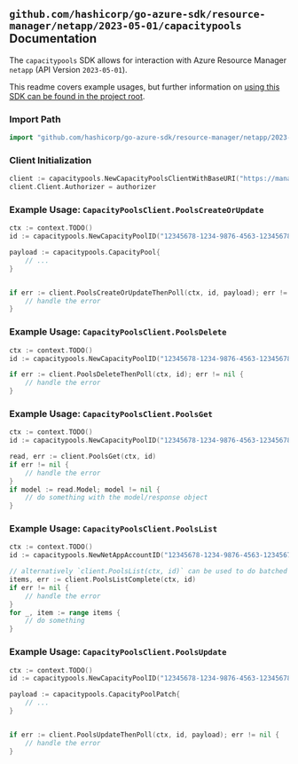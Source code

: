 
## `github.com/hashicorp/go-azure-sdk/resource-manager/netapp/2023-05-01/capacitypools` Documentation

The `capacitypools` SDK allows for interaction with Azure Resource Manager `netapp` (API Version `2023-05-01`).

This readme covers example usages, but further information on [using this SDK can be found in the project root](https://github.com/hashicorp/go-azure-sdk/tree/main/docs).

### Import Path

```go
import "github.com/hashicorp/go-azure-sdk/resource-manager/netapp/2023-05-01/capacitypools"
```


### Client Initialization

```go
client := capacitypools.NewCapacityPoolsClientWithBaseURI("https://management.azure.com")
client.Client.Authorizer = authorizer
```


### Example Usage: `CapacityPoolsClient.PoolsCreateOrUpdate`

```go
ctx := context.TODO()
id := capacitypools.NewCapacityPoolID("12345678-1234-9876-4563-123456789012", "example-resource-group", "netAppAccountValue", "capacityPoolValue")

payload := capacitypools.CapacityPool{
	// ...
}


if err := client.PoolsCreateOrUpdateThenPoll(ctx, id, payload); err != nil {
	// handle the error
}
```


### Example Usage: `CapacityPoolsClient.PoolsDelete`

```go
ctx := context.TODO()
id := capacitypools.NewCapacityPoolID("12345678-1234-9876-4563-123456789012", "example-resource-group", "netAppAccountValue", "capacityPoolValue")

if err := client.PoolsDeleteThenPoll(ctx, id); err != nil {
	// handle the error
}
```


### Example Usage: `CapacityPoolsClient.PoolsGet`

```go
ctx := context.TODO()
id := capacitypools.NewCapacityPoolID("12345678-1234-9876-4563-123456789012", "example-resource-group", "netAppAccountValue", "capacityPoolValue")

read, err := client.PoolsGet(ctx, id)
if err != nil {
	// handle the error
}
if model := read.Model; model != nil {
	// do something with the model/response object
}
```


### Example Usage: `CapacityPoolsClient.PoolsList`

```go
ctx := context.TODO()
id := capacitypools.NewNetAppAccountID("12345678-1234-9876-4563-123456789012", "example-resource-group", "netAppAccountValue")

// alternatively `client.PoolsList(ctx, id)` can be used to do batched pagination
items, err := client.PoolsListComplete(ctx, id)
if err != nil {
	// handle the error
}
for _, item := range items {
	// do something
}
```


### Example Usage: `CapacityPoolsClient.PoolsUpdate`

```go
ctx := context.TODO()
id := capacitypools.NewCapacityPoolID("12345678-1234-9876-4563-123456789012", "example-resource-group", "netAppAccountValue", "capacityPoolValue")

payload := capacitypools.CapacityPoolPatch{
	// ...
}


if err := client.PoolsUpdateThenPoll(ctx, id, payload); err != nil {
	// handle the error
}
```
